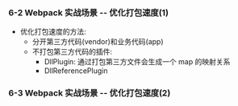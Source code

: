 ### 6-2 Webpack 实战场景 -- 优化打包速度(1)
- 优化打包速度的方法:
    - 分开第三方代码(vendor)和业务代码(app)
    - 不打包第三方代码的插件: 
        + DllPlugin: 通过打包第三方文件会生成一个 map 的映射关系
        + DllReferencePlugin 
### 6-3 Webpack 实战场景 -- 优化打包速度(2)